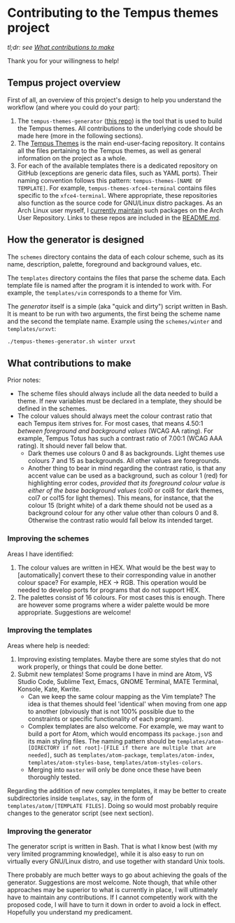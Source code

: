 # Contributing to the Tempus themes project

*tl;dr: see [What contributions to make](#what-contributions-to-make)*

Thank you for your willingness to help! 

## Tempus project overview

First of all, an overview of this project's design to help you understand the workflow (and where you could do your part):

1. The `tempus-themes-generator` ([this repo](https://github.com/protesilaos/tempus-themes-generator)) is the tool that is used to build the Tempus themes. All contributions to the underlying code should be made here (more in the following sections).
2. The [Tempus Themes](https://github.com/protesilaos/tempus-themes) is the main end-user-facing repository. It contains all the files pertaining to the Tempus themes, as well as general information on the project as a whole.
3. For each of the available templates there is a dedicated repository on GitHub (exceptions are generic data files, such as YAML ports). Their naming convention follows this pattern: `tempus-themes-[NAME OF TEMPLATE]`. For example, `tempus-themes-xfce4-terminal` contains files specific to the `xfce4-terminal`. Where appropriate, these repositories also function as the source code for GNU/Linux distro packages. As an Arch Linux user myself, I [currently maintain](https://aur.archlinux.org/packages/?SeB=m&K=protesilaos) such packages on the Arch User Repository. Links to these repos are included in the [README.md](https://github.com/protesilaos/tempus-themes-generator/blob/master/README.md). 

## How the generator is designed

The `schemes` directory contains the data of each colour scheme, such as its name, description, palette, foreground and background values, etc.

The `templates` directory contains the files that parse the scheme data. Each template file is named after the program it is intended to work with. For example, the `templates/vim` corresponds to a theme for Vim.

The *generator* itself is a simple (aka "quick and dirty") script written in Bash. It is meant to be run with two arguments, the first being the scheme name and the second the template name. Example using the `schemes/winter` and `templates/urxvt`:

```sh
./tempus-themes-generator.sh winter urxvt
```

## What contributions to make

Prior notes: 

- The scheme files should always include all the data needed to build a theme. If new variables must be declared in a template, they should be defined in the schemes.
- The colour values should always meet the colour contrast ratio that each Tempus item strives for. For most cases, that means 4.50:1 *between foreground and background values* (WCAG AA rating). For example, Tempus Totus has such a contrast ratio of 7.00:1 (WCAG AAA rating). It should never fall below that.
    - Dark themes use colours 0 and 8 as backgrounds. Light themes use colours 7 and 15 as backgrounds. All other values are foregrounds.
    - Another thing to bear in mind regarding the contrast ratio, is that any accent value can be used as a background, such as colour 1 (red) for highlighting error codes, *provided that its foreground colour value is either of the base background values* (col0 or col8 for dark themes, col7 or col15 for light themes). This means, for instance, that the colour 15 (bright white) of a dark theme should not be used as a background colour for any other value other than colours 0 and 8. Otherwise the contrast ratio would fall below its intended target.

### Improving the schemes

Areas I have identified:

1. The colour values are written in HEX. What would be the best way to [automatically] convert these to their corresponding value in another colour space? For example, HEX -> RGB. This operation would be needed to develop ports for programs that do not support HEX.
2. The palettes consist of 16 colours. For most cases this is enough. There are however some programs where a wider palette would be more appropriate. Suggestions are welcome!

### Improving the templates

Areas where help is needed:

1. Improving existing templates. Maybe there are some styles that do not work properly, or things that could be done better.
2. Submit new templates! Some programs I have in mind are Atom, VS Studio Code, Sublime Text, Emacs, GNOME Terminal, MATE Terminal, Konsole, Kate, Kwrite.
    - Can we keep the same colour mapping as the Vim template? The idea is that themes should feel 'identical' when moving from one app to another (obviously that is not 100% possible due to the constraints or specific functionality of each program).
    - Complex templates are also welcome. For example, we may want to build a port for Atom, which would encompass its `package.json` and its main styling files. The naming pattern should be `templates/atom-[DIRECTORY if not root]-[FILE if there are multiple that are needed]`, such as `templates/atom-package`, `templates/atom-index`, `templates/atom-styles-base`, `templates/atom-styles-colors`.
    - Merging into `master` will only be done once these have been thoroughly tested.

Regarding the addition of new complex templates, it may be better to create subdirectories inside `templates`, say, in the form of `templates/atom/[TEMPLATE FILES]`. Doing so would most probably require changes to the generator script (see next section).

### Improving the generator

The generator script is written in Bash. That is what I know best (with my very limited programming knowledge), while it is also easy to run on virtually every GNU/Linux distro, and use together with standard Unix tools.

There probably are much better ways to go about achieving the goals of the generator. Suggestions are most welcome. Note though, that while other approaches may be superior to what is currently in place, I will ultimately have to maintain any contributions. If I cannot competently work with the proposed code, I will have to turn it down in order to avoid a lock in effect. Hopefully you understand my predicament.
